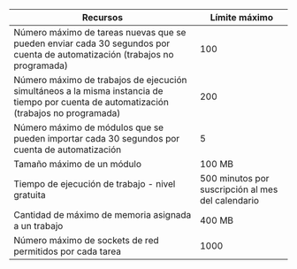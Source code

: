 Recursos|Límite máximo
---|---
Número máximo de tareas nuevas que se pueden enviar cada 30 segundos por cuenta de automatización (trabajos no programada)|100
Número máximo de trabajos de ejecución simultáneos a la misma instancia de tiempo por cuenta de automatización (trabajos no programada)|200
Número máximo de módulos que se pueden importar cada 30 segundos por cuenta de automatización|5
Tamaño máximo de un módulo|100 MB
Tiempo de ejecución de trabajo - nivel gratuita|500 minutos por suscripción al mes del calendario
Cantidad de máximo de memoria asignada a un trabajo |400 MB
Número máximo de sockets de red permitidos por cada tarea|1000